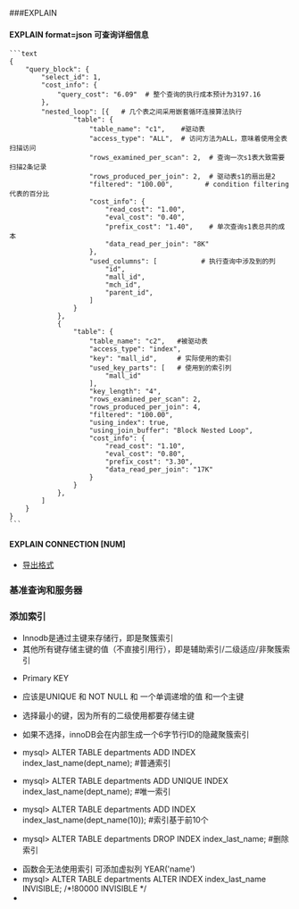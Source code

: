 ###EXPLAIN
#### EXPLAIN format=json 可查询详细信息
    ```text
    {
        "query_block": {
            "select_id": 1,
            "cost_info": {
                "query_cost": "6.09"  # 整个查询的执行成本预计为3197.16
            },
            "nested_loop": [{   # 几个表之间采用嵌套循环连接算法执行
                    "table": {
                        "table_name": "c1",    #驱动表
                        "access_type": "ALL",  # 访问方法为ALL，意味着使用全表扫描访问
                        "rows_examined_per_scan": 2,  # 查询一次s1表大致需要扫描2条记录
                        "rows_produced_per_join": 2,  # 驱动表s1的扇出是2
                        "filtered": "100.00",        # condition filtering代表的百分比
                        "cost_info": {
                            "read_cost": "1.00",
                            "eval_cost": "0.40",
                            "prefix_cost": "1.40",    # 单次查询s1表总共的成本
                            "data_read_per_join": "8K"
                        },
                        "used_columns": [           # 执行查询中涉及到的列
                            "id",
                            "mall_id",
                            "mch_id",
                            "parent_id",
                        ]
                    }
                },
                {
                    "table": {
                        "table_name": "c2",   #被驱动表
                        "access_type": "index",
                        "key": "mall_id",     # 实际使用的索引
                        "used_key_parts": [   # 使用到的索引列
                            "mall_id"
                        ],
                        "key_length": "4",
                        "rows_examined_per_scan": 2,
                        "rows_produced_per_join": 4,
                        "filtered": "100.00",
                        "using_index": true,
                        "using_join_buffer": "Block Nested Loop",
                        "cost_info": {
                            "read_cost": "1.10",
                            "eval_cost": "0.80",
                            "prefix_cost": "3.30",
                            "data_read_per_join": "17K"
                        }
                    }
                },
            ]
        }
    }
    ```

#### EXPLAIN CONNECTION [NUM] 
+ [导出格式](https://dev.mysql.com/doc/refman/8.0/en/explain-output.html)

### 基准查询和服务器

### 添加索引
+ Innodb是通过主键来存储行，即是聚簇索引
+ 其他所有键存储主键的值（不直接引用行），即是辅助索引/二级适应/非聚簇索引

- Primary KEY
- 应该是UNIQUE 和 NOT NULL 和 一个单调递增的值 和一个主键
- 选择最小的键，因为所有的二级使用都要存储主键
- 如果不选择，innoDB会在内部生成一个6字节行ID的隐藏聚簇索引

- mysql> ALTER TABLE departments ADD INDEX        index_last_name(dept_name);       #普通索引
- mysql> ALTER TABLE departments ADD UNIQUE INDEX index_last_name(dept_name);       #唯一索引
- mysql> ALTER TABLE departments ADD INDEX        index_last_name(dept_name(10));   #索引基于前10个
- mysql> ALTER TABLE departments DROP INDEX       index_last_name;                  #删除索引

* 函数会无法使用索引 可添加虚拟列 YEAR('name')
* mysql> ALTER TABLE departments ALTER INDEX index_last_name INVISIBLE;   /*!80000 INVISIBLE */
*


























